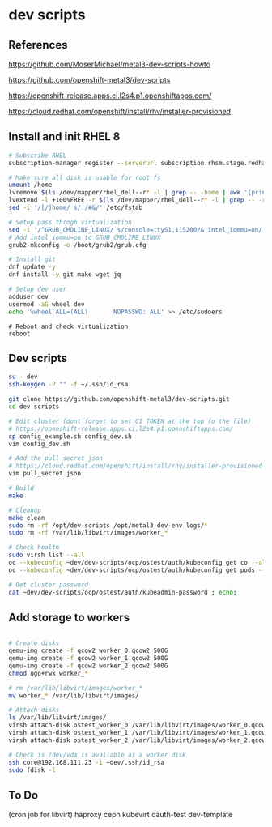 # dev scripts

## References

https://github.com/MoserMichael/metal3-dev-scripts-howto

https://github.com/openshift-metal3/dev-scripts

https://openshift-release.apps.ci.l2s4.p1.openshiftapps.com/

https://cloud.redhat.com/openshift/install/rhv/installer-provisioned

## Install and init RHEL 8

``` bash
# Subscribe RHEL
subscription-manager register --serverurl subscription.rhsm.stage.redhat.com --username xxxx --password xxxx --auto-attach

# Make sure all disk is usable for root fs
umount /home
lvremove $(ls /dev/mapper/rhel_dell--r* -l | grep -- -home | awk '{print $9;}') -y
lvextend -l +100%FREE -r $(ls /dev/mapper/rhel_dell--r* -l | grep -- -root | awk '{print $9;}')
sed -i '/[/]home/ s/./#&/' /etc/fstab

# Setup pass throgh virtualization
sed -i '/^GRUB_CMDLINE_LINUX/ s/console=ttyS1,115200/& intel_iommu=on/' /etc/default/grub
# Add intel_iommu=on to GRUB_CMDLINE_LINUX
grub2-mkconfig -o /boot/grub2/grub.cfg

# Install git
dnf update -y
dnf install -y git make wget jq
```

``` bash
# Setup dev user
adduser dev
usermod -aG wheel dev
echo '%wheel ALL=(ALL)       NOPASSWD: ALL' >> /etc/sudoers
```

```
# Reboot and check virtualization
reboot
```

## Dev scripts

``` bash
su - dev
ssh-keygen -P "" -f ~/.ssh/id_rsa

git clone https://github.com/openshift-metal3/dev-scripts.git
cd dev-scripts

# Edit cluster (dont forget to set CI TOKEN at the top fo the file)
# https://openshift-release.apps.ci.l2s4.p1.openshiftapps.com/
cp config_example.sh config_dev.sh
vim config_dev.sh

# Add the pull secret json
# https://cloud.redhat.com/openshift/install/rhv/installer-provisioned
vim pull_secret.json

# Build
make

# Cleanup
make clean
sudo rm -rf /opt/dev-scripts /opt/metal3-dev-env logs/*
sudo rm -rf /var/lib/libvirt/images/worker_*

# Check health
sudo virsh list --all
oc --kubeconfig ~dev/dev-scripts/ocp/ostest/auth/kubeconfig get co --all-namespaces
oc --kubeconfig ~dev/dev-scripts/ocp/ostest/auth/kubeconfig get pods --all-namespaces

# Get cluster password
cat ~dev/dev-scripts/ocp/ostest/auth/kubeadmin-password ; echo;
```


## Add storage to workers

``` bash

# Create disks
qemu-img create -f qcow2 worker_0.qcow2 500G
qemu-img create -f qcow2 worker_1.qcow2 500G
qemu-img create -f qcow2 worker_2.qcow2 500G
chmod ugo+rwx worker_*

# rm /var/lib/libvirt/images/worker_*
mv worker_* /var/lib/libvirt/images/

# Attach disks
ls /var/lib/libvirt/images/
virsh attach-disk ostest_worker_0 /var/lib/libvirt/images/worker_0.qcow2 vda --persistent --live --subdriver qcow2
virsh attach-disk ostest_worker_1 /var/lib/libvirt/images/worker_1.qcow2 vda --persistent --live --subdriver qcow2
virsh attach-disk ostest_worker_2 /var/lib/libvirt/images/worker_2.qcow2 vda --persistent --live --subdriver qcow2

# Check is /dev/vda is available as a worker disk
ssh core@192.168.111.23 -i ~dev/.ssh/id_rsa
sudo fdisk -l
```

## To Do

(cron job for libvirt)
haproxy
ceph
kubevirt
oauth-test
dev-template

